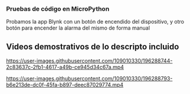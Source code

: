 ### **Pruebas de código en MicroPython**

Probamos la app Blynk con un botón de encendido del dispositivo, y otro botón para
encender la alarma del mismo de forma manual

## **Videos demostrativos de lo descripto incluido**

https://user-images.githubusercontent.com/109010330/196288744-2c83637c-2fb1-4617-a49b-ce945d34c67a.mp4

https://user-images.githubusercontent.com/109010330/196288793-b6e213de-dc0f-45fa-b897-deec87029774.mp4



